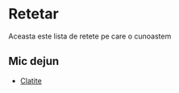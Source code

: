 # Retetar

Aceasta este lista de retete pe care o cunoastem

## Mic dejun 

- [Clatite](.retete/clatite.md) 